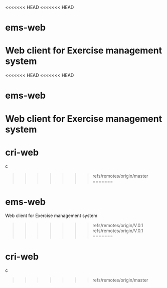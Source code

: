 <<<<<<< HEAD
<<<<<<< HEAD
# ems-web
Web client for Exercise management system
=======
<<<<<<< HEAD
<<<<<<< HEAD
# ems-web
Web client for Exercise management system
=======
# cri-web
c
>>>>>>> refs/remotes/origin/master
=======
# ems-web
Web client for Exercise management system
>>>>>>> refs/remotes/origin/V.0.1
>>>>>>> refs/remotes/origin/V.0.1
=======
# cri-web
c
>>>>>>> refs/remotes/origin/master
